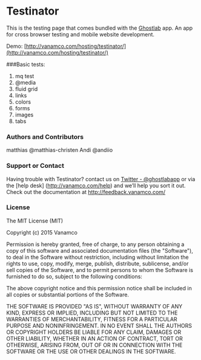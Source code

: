 Testinator
==========

This is the testing page that comes bundled with the <a href="http://ghostlab.vanamco.com/">Ghostlab</a> app. An app for cross browser testing and mobile website development.

Demo: [http://vanamco.com/hosting/testinator/](http://vanamco.com/hosting/testinator/)

###Basic tests:

1. mq test
1. @media
1. fluid grid
1. links
1. colors
1. forms
1. images
1. tabs

### Authors and Contributors

matthias @matthias-christen
Andi @andiio

### Support or Contact

Having trouble with Testinator? contact us on [Twitter - @ghostlabapp](https://twitter.com/ghostlabapp) or via the [help desk] (http://vanamco.com/help) and we’ll help you sort it out. Check out the documentation at http://feedback.vanamco.com/ 

### License

The MIT License (MIT)

Copyright (c) 2015 Vanamco

Permission is hereby granted, free of charge, to any person obtaining a copy of
this software and associated documentation files (the "Software"), to deal in
the Software without restriction, including without limitation the rights to
use, copy, modify, merge, publish, distribute, sublicense, and/or sell copies of
the Software, and to permit persons to whom the Software is furnished to do so,
subject to the following conditions:

The above copyright notice and this permission notice shall be included in all
copies or substantial portions of the Software.

THE SOFTWARE IS PROVIDED "AS IS", WITHOUT WARRANTY OF ANY KIND, EXPRESS OR
IMPLIED, INCLUDING BUT NOT LIMITED TO THE WARRANTIES OF MERCHANTABILITY, FITNESS
FOR A PARTICULAR PURPOSE AND NONINFRINGEMENT. IN NO EVENT SHALL THE AUTHORS OR
COPYRIGHT HOLDERS BE LIABLE FOR ANY CLAIM, DAMAGES OR OTHER LIABILITY, WHETHER
IN AN ACTION OF CONTRACT, TORT OR OTHERWISE, ARISING FROM, OUT OF OR IN
CONNECTION WITH THE SOFTWARE OR THE USE OR OTHER DEALINGS IN THE SOFTWARE.